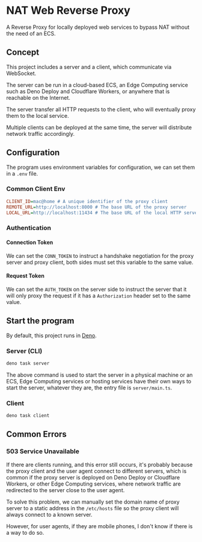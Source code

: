 # NAT Web Reverse Proxy

A Reverse Proxy for locally deployed web services to bypass NAT without the need
of an ECS.

## Concept

This project includes a server and a client, which communicate via WebSocket.

The server can be run in a cloud-based ECS, an Edge Computing service such as
Deno Deploy and Cloudflare Workers, or anywhere that is reachable on the
Internet.

The server transfer all HTTP requests to the client, who will eventually proxy
them to the local service.

Multiple clients can be deployed at the same time, the server will distribute
network traffic accordingly.

## Configuration

The program uses environment variables for configuration, we can set them in a
`.env` file.

### Common Client Env

```ini
CLIENT_ID=mac@home # A unique identifier of the proxy client
REMOTE_URL=http://localhost:8000 # The base URL of the proxy server
LOCAL_URL=http://localhost:11434 # The base URL of the local HTTP server
```

### Authentication

#### Connection Token

We can set the `CONN_TOKEN` to instruct a handshake negotiation for the proxy
server and proxy client, both sides must set this variable to the same value.

#### Request Token

We can set the `AUTH_TOKEN` on the server side to instruct the server that it
will only proxy the request if it has a `Authorization` header set to the same
value.

## Start the program

By default, this project runs in [Deno](https://deno.lang).

### Server (CLI)

```sh
deno task server
```

The above command is used to start the server in a physical machine or an ECS,
Edge Computing services or hosting services have their own ways to start the
server, whatever they are, the entry file is `server/main.ts`.

### Client

```sh
deno task client
```

## Common Errors

### 503 Service Unavailable

If there are clients running, and this error still occurs, it's probably because
the proxy client and the user agent connect to different servers, which is
common if the proxy server is deployed on Deno Deploy or Cloudflare Workers, or
other Edge Computing services, where network traffic are redirected to the
server close to the user agent.

To solve this problem, we can manually set the domain name of proxy server to a
static address in the `/etc/hosts` file so the proxy client will always connect
to a known server.

However, for user agents, if they are mobile phones, I don't know if there is a
way to do so.
